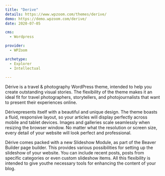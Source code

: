 ```yaml
---
title: "Derive"
details: https://www.wpzoom.com/themes/derive/
demo: https://demo.wpzoom.com/derive/
date: 2020-07-05

cms: 
  - Wordpress

provider: 
  - WPZoom

archetype:
  - Explorer
  - Intellectual
  
---
```


Dérive is a travel & photography WordPress theme, intended to help you create outstanding visual stories. The flexibility of the theme makes it an ideal fit for travel photographers, storytellers, and photojournalists that want to present their experiences online.

Dérivepresents itself with a beautiful and unique design. The theme boasts a fluid, responsive layout, so your articles will display perfectly across mobile and tablet devices. Images and galleries scale seamlessly when resizing the browser window. No matter what the resolution or screen size, every detail of your website will look perfect and professional.

Dérive comes packed with a new Slideshow Module, as part of the Beaver Builder page builder. This provides various possibilities for setting up the slideshow of your website. You can include recent posts, posts from specific categories or even custom slideshow items. All this flexibility is intended to give youthe necessary tools for enhancing the content of your blog.